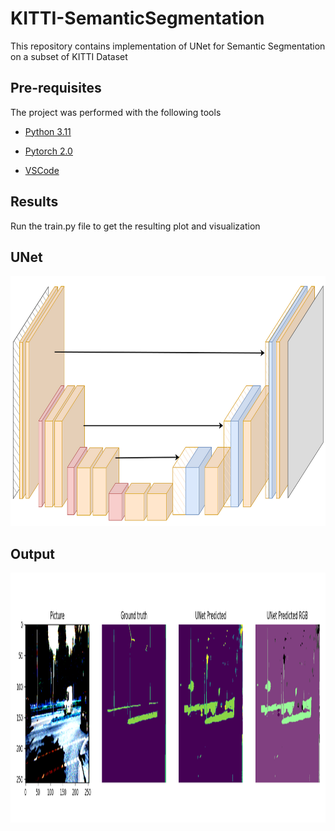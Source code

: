 # KITTI-SemanticSegmentation

This repository contains implementation of UNet for Semantic Segmentation on a subset of KITTI Dataset

## Pre-requisites

The project was performed with the following tools

- [Python 3.11](https://www.python.org/downloads/release/python-3110/)

- [Pytorch 2.0](https://pytorch.org/)

- [VSCode](https://code.visualstudio.com/)

## Results

Run the train.py file to get the resulting plot and visualization

## UNet
<p align="center"> <img src="https://github.com/AkshayLaddha943/KITTI-SemanticSegmentation/blob/main/output/UNet.png" height="400" width=1200" alt="Network">
<br/>

## Output
<p align="center"> <img src="https://github.com/AkshayLaddha943/KITTI-SemanticSegmentation/blob/main/output/kitti-segmentmap.PNG" height="400" width=1400" alt="Output">
<br/>
